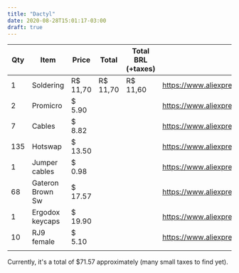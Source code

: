 ```yaml
---
title: "Dactyl"
date: 2020-08-28T15:01:17-03:00
draft: true
---
```


Qty | Item              | Price      | Total      | Total BRL (+taxes) | Link
--- | ----------------- | ---------- | ---------- | ------------------ | ------------------------------------------------
1   | Soldering         | R$ 11,70   | R$ 11,70   | R$ 11,60           | https://www.aliexpress.com/item/33006453680.html
2   | Promicro          | $ 5.90     |            |                    | https://www.aliexpress.com/item/32989454699.html
7   | Cables            | $ 8.82     |            |                    | https://www.aliexpress.com/item/32849118753.html
135 | Hotswap           | $ 13.50    |            |                    | https://www.aliexpress.com/item/4000019410050.html
1   | Jumper cables     | $ 0.98     |            |                    | https://www.aliexpress.com/item/33041631448.html
68  | Gateron Brown Sw  | $ 17.57    |            |                    | https://www.aliexpress.com/item/32980039972.html
1   | Ergodox keycaps   | $ 19.90    |            |                    | https://www.aliexpress.com/item/32895788424.html
10  | RJ9 female        | $ 5.10     |            |                    | https://www.aliexpress.com/item/4001341125623.html
    |                   |            |            |                    |

Currently, it's a total of $71.57 approximately (many small taxes to find yet).

